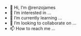- 👋 Hi, I’m @renzojames
- 👀 I’m interested in ...
- 🌱 I’m currently learning ...
- 💞️ I’m looking to collaborate on ...
- 📫 How to reach me ...

<!---
renzojames/renzojames is a ✨ special ✨ repository because its `README.md` (this file) appears on your GitHub profile.
You can click the Preview link to take a look at your changes.
--->
